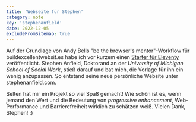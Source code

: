 ```yaml
---
title: 'Webseite für Stephen'
category: note
key: 'stephenanfield'
date: 2022-12-05
excludeFromSitemap: true
---
```


Auf der Grundlage von Andy Bells "be the browser's mentor"-Workflow für buildexcellentwebsit.es habe ich vor kurzem einen [Starter für Eleventy](https://github.com/madrilene/eleventy-excellent) veröffentlicht. Stephen Anfield, Doktorand an der _University of Michigan School of Social Work_, stieß darauf und bat mich, die Vorlage für ihn ein wenig anzupassen. So entstand seine neue persönliche Website unter stephenanfield.com.

Selten hat mir ein Projekt so viel Spaß gemacht! Wie schön ist es, wenn jemand den Wert und die Bedeutung von _progressive enhancement_, Web-Performance und Barrierefreiheit wirklich zu schätzen weiß. Vielen Dank, Stephen! :)
